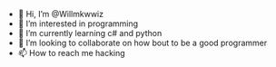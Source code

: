 - 👋 Hi, I’m @Willmkwwiz
- 👀 I’m interested in programming
- 🌱 I’m currently learning c# and python 
- 💞️ I’m looking to collaborate on how bout to be a good programmer
- 📫 How to reach me hacking

<!---
Willmkwwiz/Willmkwwiz is a ✨ special ✨ repository because its `README.md` (this file) appears on your GitHub profile.
You can click the Preview link to take a look at your changes.
--->
